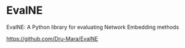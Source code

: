 # EvalNE
EvalNE: A Python library for evaluating Network Embedding methods

https://github.com/Dru-Mara/EvalNE
